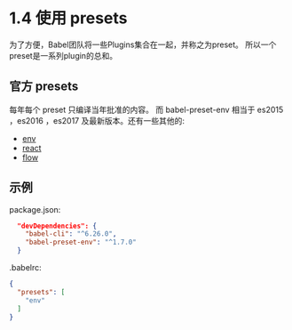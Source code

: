 # 1.4 使用 presets

为了方便，Babel团队将一些Plugins集合在一起，并称之为preset。
所以一个preset是一系列plugin的总和。

## 官方 presets

每年每个 preset 只编译当年批准的内容。 而 babel-preset-env 相当于 es2015 ，es2016 ，es2017 及最新版本。还有一些其他的:

* [env](https://www.babeljs.cn/docs/plugins/preset-env/)
* [react](https://www.babeljs.cn/docs/plugins/preset-react/)
* [flow](https://www.babeljs.cn/docs/plugins/preset-flow/)

## 示例

package.json:

```JSON
  "devDependencies": {
    "babel-cli": "^6.26.0",
    "babel-preset-env": "^1.7.0"
  }
```

.babelrc: 

```JSON
{
  "presets": [
    "env"
  ]
}
```
